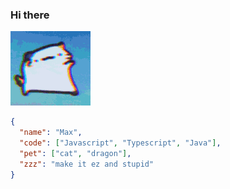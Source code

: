 ### Hi there

![](https://github.com/Johnbak/Johnbak/blob/main/catrave.gif)

```json
{
  "name": "Max",
  "code": ["Javascript", "Typescript", "Java"],
  "pet": ["cat", "dragon"],
  "zzz": "make it ez and stupid"
}
```
